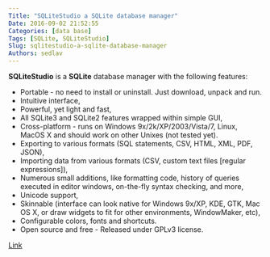 ```yaml
---
Title: "SQLiteStudio a SQLite database manager"
Date: 2016-09-02 21:52:55
Categories: [data base]
Tags: [SQLite, SQLiteStudio]
Slug: sqlitestudio-a-sqlite-database-manager
Authors: sedlav
---
```


**SQLiteStudio** is a **SQLite** database manager with the following features:

* Portable - no need to install or uninstall. Just download, unpack and run.
* Intuitive interface,
* Powerful, yet light and fast,
* All SQLite3 and SQLite2 features wrapped within simple GUI,
* Cross-platform - runs on Windows 9x/2k/XP/2003/Vista/7, Linux, MacOS X and should work on other Unixes (not tested yet).
* Exporting to various formats (SQL statements, CSV, HTML, XML, PDF, JSON),
* Importing data from various formats (CSV, custom text files [regular expressions]),
* Numerous small additions, like formatting code, history of queries executed in editor windows, on-the-fly syntax checking, and more,
* Unicode support,
* Skinnable (interface can look native for Windows 9x/XP, KDE, GTK, Mac OS X, or draw widgets to fit for other environments, WindowMaker, etc),
* Configurable colors, fonts and shortcuts.
* Open source and free - Released under GPLv3 license.

[Link](http://sqlitestudio.pl/)
